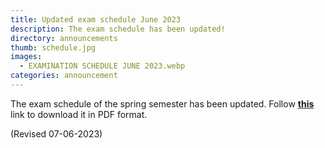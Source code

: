 ```yaml
---
title: Updated exam schedule June 2023
description: The exam schedule has been updated!
directory: announcements
thumb: schedule.jpg
images:
  - EXAMINATION SCHEDULE JUNE 2023.webp
categories: announcement
---
```

The exam schedule of the spring semester has been updated.
Follow <a href="{{ site.baseurl }}/files/EXAMINATION SCHEDULE JUNE 2023.pdf" target="_blank"><strong>this</strong></a> link to download it in PDF format.

(Revised 07-06-2023)
